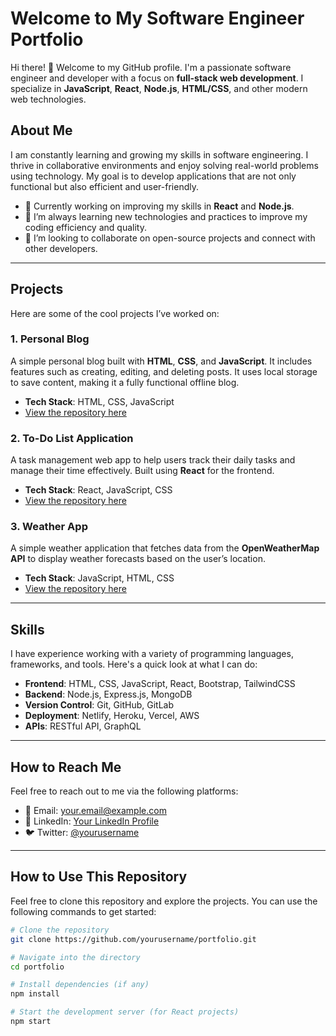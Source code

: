 # Welcome to My Software Engineer Portfolio

Hi there! 👋 Welcome to my GitHub profile. I'm a passionate software engineer and developer with a focus on **full-stack web development**. I specialize in **JavaScript**, **React**, **Node.js**, **HTML/CSS**, and other modern web technologies.

## About Me

I am constantly learning and growing my skills in software engineering. I thrive in collaborative environments and enjoy solving real-world problems using technology. My goal is to develop applications that are not only functional but also efficient and user-friendly.

- 🔭 Currently working on improving my skills in **React** and **Node.js**.
- 🌱 I’m always learning new technologies and practices to improve my coding efficiency and quality.
- 👯 I’m looking to collaborate on open-source projects and connect with other developers.

---

## Projects

Here are some of the cool projects I’ve worked on:

### 1. **Personal Blog**
A simple personal blog built with **HTML**, **CSS**, and **JavaScript**. It includes features such as creating, editing, and deleting posts. It uses local storage to save content, making it a fully functional offline blog.
- **Tech Stack**: HTML, CSS, JavaScript
- [View the repository here](https://github.com/Maddie-f9/Personal-Blog)

### 2. **To-Do List Application**
A task management web app to help users track their daily tasks and manage their time effectively. Built using **React** for the frontend.
- **Tech Stack**: React, JavaScript, CSS
- [View the repository here](https://github.com/Maddie-f9/To-Do-App)

### 3. **Weather App**
A simple weather application that fetches data from the **OpenWeatherMap API** to display weather forecasts based on the user’s location.
- **Tech Stack**: JavaScript, HTML, CSS
- [View the repository here](https://github.com/Maddie-f9/Weather-App)

---

## Skills

I have experience working with a variety of programming languages, frameworks, and tools. Here's a quick look at what I can do:

- **Frontend**: HTML, CSS, JavaScript, React, Bootstrap, TailwindCSS
- **Backend**: Node.js, Express.js, MongoDB
- **Version Control**: Git, GitHub, GitLab
- **Deployment**: Netlify, Heroku, Vercel, AWS
- **APIs**: RESTful API, GraphQL

---

## How to Reach Me

Feel free to reach out to me via the following platforms:

- 📧 Email: [your.email@example.com](mailto:your.email@example.com)
- 💼 LinkedIn: [Your LinkedIn Profile](https://www.linkedin.com/in/yourprofile/)
- 🐦 Twitter: [@yourusername](https://twitter.com/yourusername)

---

## How to Use This Repository

Feel free to clone this repository and explore the projects. You can use the following commands to get started:

```bash
# Clone the repository
git clone https://github.com/yourusername/portfolio.git

# Navigate into the directory
cd portfolio

# Install dependencies (if any)
npm install

# Start the development server (for React projects)
npm start
